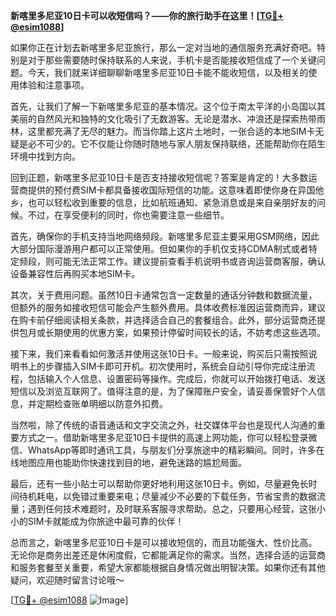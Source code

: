**新喀里多尼亚10日卡可以收短信吗？——你的旅行助手在这里！[[TG💪+ @esim1088](https://t.me/s/esim1088)]**

如果你正在计划去新喀里多尼亚旅行，那么一定对当地的通信服务充满好奇吧。特别是对于那些需要随时保持联系的人来说，手机卡是否能接收短信成了一个关键问题。今天，我们就来详细聊聊新喀里多尼亚10日卡能不能收短信，以及相关的使用体验和注意事项。

首先，让我们了解一下新喀里多尼亚的基本情况。这个位于南太平洋的小岛国以其美丽的自然风光和独特的文化吸引了无数游客。无论是潜水、冲浪还是探索热带雨林，这里都充满了无尽的魅力。而当你踏上这片土地时，一张合适的本地SIM卡无疑是必不可少的。它不仅能让你随时随地与家人朋友保持联络，还能帮助你在陌生环境中找到方向。

回到正题，新喀里多尼亚10日卡是否支持接收短信呢？答案是肯定的！大多数运营商提供的预付费SIM卡都具备接收国际短信的功能。这意味着即使你身在异国他乡，也可以轻松收到重要的信息，比如航班通知、紧急消息或是来自亲朋好友的问候。不过，在享受便利的同时，你也需要注意一些细节。

首先，确保你的手机支持当地网络频段。新喀里多尼亚主要采用GSM网络，因此大部分国际漫游用户都可以正常使用。但如果你的手机仅支持CDMA制式或者特定频段，则可能无法正常工作。建议提前查看手机说明书或咨询运营商客服，确认设备兼容性后再购买本地SIM卡。

其次，关于费用问题。虽然10日卡通常包含一定数量的通话分钟数和数据流量，但额外的服务如接收短信可能会产生额外费用。具体收费标准因运营商而异，建议在购卡前仔细阅读相关条款，并选择适合自己的套餐组合。此外，部分运营商还提供包月或长期使用的优惠方案，如果预计停留时间较长的话，不妨考虑这些选项。

接下来，我们来看看如何激活并使用这张10日卡。一般来说，购买后只需按照说明书上的步骤插入SIM卡即可开机。初次使用时，系统会自动引导你完成注册流程，包括输入个人信息、设置密码等操作。完成后，你就可以开始拨打电话、发送短信以及浏览互联网了。值得注意的是，为了保障账户安全，请妥善保管好个人信息，并定期检查账单明细以防意外扣费。

当然啦，除了传统的语音通话和文字交流之外，社交媒体平台也是现代人沟通的重要方式之一。借助新喀里多尼亚10日卡提供的高速上网功能，你可以轻松登录微信、WhatsApp等即时通讯工具，与朋友们分享旅途中的精彩瞬间。同时，许多在线地图应用也能助你快速找到目的地，避免迷路的尴尬局面。

最后，还有一些小贴士可以帮助你更好地利用这张10日卡。例如，尽量避免长时间待机耗电，以免错过重要来电；尽量减少不必要的下载任务，节省宝贵的数据流量；遇到任何技术难题时，及时联系客服寻求帮助。总之，只要用心经营，这张小小的SIM卡就能成为你旅途中最可靠的伙伴！

总而言之，新喀里多尼亚10日卡是可以接收短信的，而且功能强大、性价比高。无论你是商务出差还是休闲度假，它都能满足你的需求。当然，选择合适的运营商和服务套餐至关重要，希望大家都能根据自身情况做出明智决策。如果你还有其他疑问，欢迎随时留言讨论哦～ 

[[TG💪+ @esim1088](https://t.me/s/esim1088) ![Image](https://i.postimg.cc/4NQfJmqS/Snipaste-2025-05-13-00-14-12.png)]